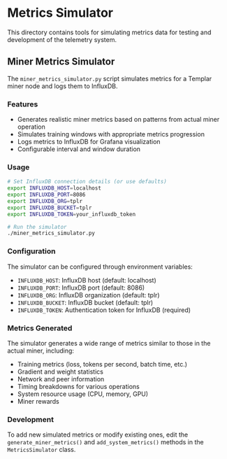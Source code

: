 # Metrics Simulator

This directory contains tools for simulating metrics data for testing and development of the telemetry system.

## Miner Metrics Simulator

The `miner_metrics_simulator.py` script simulates metrics for a Templar miner node and logs them to InfluxDB.

### Features

- Generates realistic miner metrics based on patterns from actual miner operation
- Simulates training windows with appropriate metrics progression
- Logs metrics to InfluxDB for Grafana visualization
- Configurable interval and window duration

### Usage

```bash
# Set InfluxDB connection details (or use defaults)
export INFLUXDB_HOST=localhost
export INFLUXDB_PORT=8086
export INFLUXDB_ORG=tplr
export INFLUXDB_BUCKET=tplr
export INFLUXDB_TOKEN=your_influxdb_token

# Run the simulator
./miner_metrics_simulator.py
```

### Configuration

The simulator can be configured through environment variables:

- `INFLUXDB_HOST`: InfluxDB host (default: localhost)
- `INFLUXDB_PORT`: InfluxDB port (default: 8086)
- `INFLUXDB_ORG`: InfluxDB organization (default: tplr)
- `INFLUXDB_BUCKET`: InfluxDB bucket (default: tplr)
- `INFLUXDB_TOKEN`: Authentication token for InfluxDB (required)

### Metrics Generated

The simulator generates a wide range of metrics similar to those in the actual miner, including:

- Training metrics (loss, tokens per second, batch time, etc.)
- Gradient and weight statistics
- Network and peer information
- Timing breakdowns for various operations
- System resource usage (CPU, memory, GPU)
- Miner rewards

### Development

To add new simulated metrics or modify existing ones, edit the `generate_miner_metrics()` and 
`add_system_metrics()` methods in the `MetricsSimulator` class.